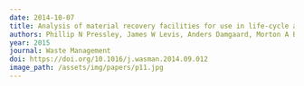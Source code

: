 ```yaml
---
date: 2014-10-07
title: Analysis of material recovery facilities for use in life-cycle assessment
authors: Phillip N Pressley, James W Levis, Anders Damgaard, Morton A Barlaz, and Joseph F DeCarolis
year: 2015
journal: Waste Management
doi: https://doi.org/10.1016/j.wasman.2014.09.012
image_path: /assets/img/papers/p11.jpg
---
```

